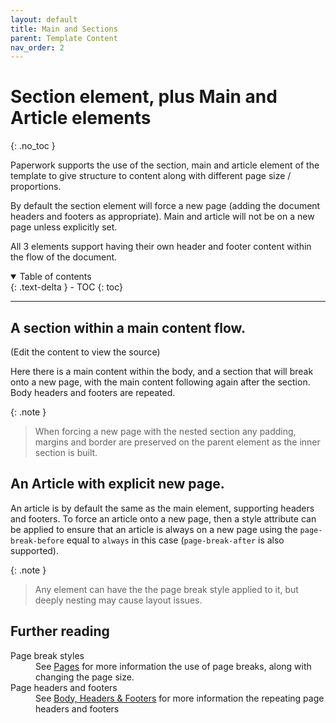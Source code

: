 ```yaml
---
layout: default
title: Main and Sections
parent: Template Content
nav_order: 2
---
```


# Section element, plus Main and Article elements
{: .no_toc }

Paperwork supports the use of the section, main and article element of the template to give structure to content along with different page size / proportions.

By default the section element will force a new page (adding the document headers and footers as appropriate). Main and article will not be on a new page unless explicitly set.

All 3 elements support having their own header and footer content within the flow of the document.

<details open markdown="block">
  <summary>
    Table of contents
  </summary>
  {: .text-delta }
- TOC
{: toc}
</details>

---

## A section within a main content flow.


<!-- the frame will be initialzed by the code in the root default _layout -->
<div id='mainElement' class='document-container' name='mainElement' data-pw-template='_samples/templates/headersAndFooters/mainElement.html' data-pw-ui="Default, Code, Edit" ></div>
(Edit the content to view the source)


Here there is a main content within the body, and a section that will break onto a new page, with the main content following again after the section. Body headers and footers are repeated.

{: .note }
> When forcing a new page with the nested section any padding, margins and border are preserved on the
> parent element as the inner section is built.


## An Article with explicit new page.

An article is by default the same as the main element, supporting headers and footers. To force an article onto a new page, then a style attribute can be applied to ensure that an article is always on a new page using the `page-break-before` equal to `always` in this case (`page-break-after` is also supported).

<div id='articleElement' class='document-container' name='articleElement' data-pw-template='_samples/templates/headersAndFooters/breakingArticleElement.html' data-pw-ui="Default, Code, Edit" ></div>

{: .note }
> Any element can have the the page break style applied to it, but deeply nesting may cause layout 
> issues.

## Further reading

<dl>
  <dt>Page break styles</dt>
  <dd>See <a href='../styles/13_pages' >Pages</a> for more information the use of page breaks, along with changing the page size.</dd>
  <dt>Page headers and footers</dt>
  <dd>See <a href='../templates/1_header_footer' >Body, Headers & Footers</a> for more information the repeating page headers and footers</dd>
</dl>
